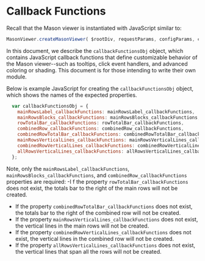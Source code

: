 # Callback Functions

Recall that the Mason viewer is instantiated with JavaScript similar to:

```javascript
MasonViewer.createMasonViewer( $rootDiv, requestParams, configParams, callbackFunctionsObj );
```
In this document, we describe the `callbackFunctionsObj` object, which contains JavaScript callback functions that define customizable behavior of the Mason viewer--such as tooltips, click event handlers, and advanced coloring or shading. This document is for those intending to write their own module.

Below is example JavaScript for creating the `callbackFunctionsObj` object, which shows the names of the expected properties.
```javascript
  var callbackFunctionsObj = {
    mainRowsLabel_callbackFunctions: mainRowsLabel_callbackFunctions,
    mainRowsBlocks_callbackFunctions: mainRowsBlocks_callbackFunctions,
    rowTotalBar_callbackFunctions: rowTotalBar_callbackFunctions,
    combinedRow_callbackFunctions: combinedRow_callbackFunctions,
    combinedRowTotalBar_callbackFunctions: combinedRowTotalBar_callbackFunctions,
    mainRowsVerticalLines_callbackFunctions: mainRowsVerticalLines_callbackFunctions,
    combinedRowVerticalLines_callbackFunctions: combinedRowVerticalLines_callbackFunctions,
    allRowsVerticalLines_callbackFunctions: allRowsVerticalLines_callbackFunctions
  };
  ```
Note, only the `mainRowsLabel_callbackFunctions`, `mainRowsBlocks_callbackFunctions`, and `combinedRow_callbackFunctions` properties are required:
  -I f the property `rowTotalBar_callbackFunctions` does not exist, the totals bar to the right of the main rows will not be created.
  - If the property `combinedRowTotalBar_callbackFunctions` does not exist, the totals bar to the right of the combined row will not be created.
  - If the property `mainRowsVerticalLines_callbackFunctions` does not exist, the vertical lines in the main rows will not
be created.
  - If the property `combinedRowVerticalLines_callbackFunctions` does not exist, the vertical lines in the combined row will not be created.
  - If the property `allRowsVerticalLines_callbackFunctions` does not exist, the vertical lines that span all the rows will not be created.


  
